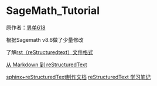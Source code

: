 # SageMath_Tutorial

原作者：[男单618](http://ai7.org/wp/html/682.html)

根据Sagemath v8.6做了少量修改

了解[rst（reStructuredtext）文件格式](http://rtfd.zoomquiet.top/docs-py3_zh/build/html/documenting/index.html)

  [从 Markdown 到 reStructuredText](https://macplay.github.io/posts/cong-markdown-dao-restructuredtext/)
    
  [sphinx+reStructuredText制作文档](https://www.cnblogs.com/zhaojiedi1992/p/zhaojiedi_python_013_rst_spinx.html)
  [reStructuredText 学习笔记](http://notes.tanchuanqi.com/tools/reStructuredText.html)
